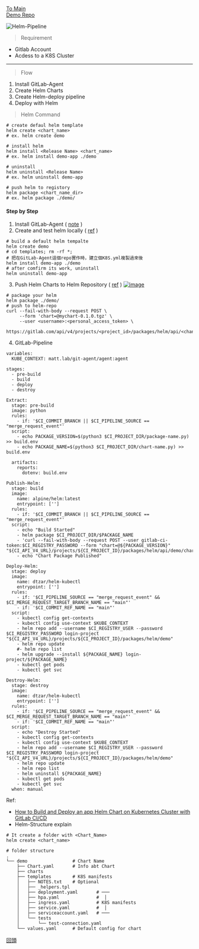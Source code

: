 [To Main](https://github.com/Sakuard/tech_logs/blob/main/README.md)<br/>[Demo Repo](https://gitlab.com/matt.lab/git-agent)

<span id="home"></span>

![Helm-Pipeline](https://hackmd.io/_uploads/rJ_w_f6rC.png)


>Requirement

- Gitlab Account
- Acdess to a K8S Cluster
---

> Flow

1. Install GitLab-Agent
2. Create Helm Charts
3. Create Helm-deploy pipeline
4. Deploy with Helm

> Helm Command
```bash=
# create defaul helm template
helm create <chart_name>
# ex. helm create demo

# install helm
helm install <Release Name> <chart_name>
# ex. helm install demo-app ./demo

# uninstall
helm uninstall <Release Name>
# ex. helm uninstall demo-app

# push helm to registory
helm package <chart_name_dir>
# ex. helm package ./demo/

```


#### Step by Step
1. Install GitLab-Agent ( [note](https://github.com/Sakuard/tech_logs/blob/main/Gitlab/GitLab-Agent.md) )
2. Create and test helm locally ( [ref](#helm-structure) )
```bash=
# build a default helm tempalte
helm create demo
# cd templates; rm -rf *;
# 把在GitLab-Agent這個repo實作時，建立個K8S.yml複製過來後
helm install demo-app ./demo
# after comfirm its work, uninstall
helm uninstall demo-app
```
3. Push Helm Charts to Helm Repository ( [ref](https://docs.gitlab.com/ee/user/packages/helm_repository/) )
[![image](https://hackmd.io/_uploads/HJOFkrFB0.png)](https://docs.gitlab.com/ee/user/packages/helm_repository/)
```bash=
# package your helm 
helm package ./demo/
# push to helm-repo
curl --fail-with-body --request POST \
     --form 'chart=@mychart-0.1.0.tgz' \
     --user <username>:<personal_access_token> \
     https://gitlab.com/api/v4/projects/<project_id>/packages/helm/api/<channel>/charts

```
<!-- [![Helm-repo](https://hackmd.io/_uploads/SJiapNKB0.png)](https://helm.sh/docs/helm/helm_package/#helm-package) -->
4. GitLab-Pipeline
```yaml=
variables:
  KUBE_CONTEXT: matt.lab/git-agent/agent:agent

stages:
  - pre-build
  - build
  - deploy
  - destroy

Extract:
  stage: pre-build
  image: python
  rules:
    - if: '$CI_COMMIT_BRANCH || $CI_PIPELINE_SOURCE == "merge_request_event"'
  script:
    - echo PACKAGE_VERSION=$(python3 $CI_PROJECT_DIR/package-name.py) >> build.env
    - echo PACKAGE_NAME=$(python3 $CI_PROJECT_DIR/chart-name.py) >> build.env

  artifacts:
    reports:
      dotenv: build.env

Publish-Helm:
  stage: build
  image:
    name: alpine/helm:latest
    entrypoint: ['']
  rules:
    - if: '$CI_COMMIT_BRANCH || $CI_PIPELINE_SOURCE == "merge_request_event"'
  script:
    - echo "Build Started"
    - helm package $CI_PROJECT_DIR/$PACKAGE_NAME
    - 'curl --fail-with-body --request POST --user gitlab-ci-token:$CI_REGISTRY_PASSWORD --form "chart=@${PACKAGE_VERSION}" "${CI_API_V4_URL}/projects/${CI_PROJECT_ID}/packages/helm/api/demo/charts"'
    - echo "Chart Package Published"
  
Deploy-Helm:
  stage: deploy
  image: 
    name: dtzar/helm-kubectl
    entrypoint: ['']
  rules:
    - if: '$CI_PIPELINE_SOURCE == "merge_request_event" && $CI_MERGE_REQUEST_TARGET_BRANCH_NAME == "main"'
    - if: '$CI_COMMIT_REF_NAME == "main"'
  script:
    - kubectl config get-contexts
    - kubectl config use-context $KUBE_CONTEXT
    - helm repo add --username $CI_REGISTRY_USER --password $CI_REGISTRY_PASSWORD login-project "${CI_API_V4_URL}/projects/${CI_PROJECT_ID}/packages/helm/demo"
    - helm repo update 
    #- helm repo list
    - helm upgrade --install ${PACKAGE_NAME} login-project/${PACKAGE_NAME}
    - kubectl get pods
    - kubectl get svc

Destroy-Helm:
  stage: destroy
  image: 
    name: dtzar/helm-kubectl
    entrypoint: ['']
  rules:
    - if: '$CI_PIPELINE_SOURCE == "merge_request_event" && $CI_MERGE_REQUEST_TARGET_BRANCH_NAME == "main"'
    - if: '$CI_COMMIT_REF_NAME == "main"'
  script:
    - echo "Destroy Started"
    - kubectl config get-contexts
    - kubectl config use-context $KUBE_CONTEXT
    - helm repo add --username $CI_REGISTRY_USER --password $CI_REGISTRY_PASSWORD login-project "${CI_API_V4_URL}/projects/${CI_PROJECT_ID}/packages/helm/demo"
    - helm repo update
    - helm repo list
    - helm uninstall ${PACKAGE_NAME}
    - kubectl get pods
    - kubectl get svc
  when: manual
```

Ref:
- [How to Build and Deploy an app Helm Chart on Kubernetes Cluster with GitLab CI/CD](https://www.youtube.com/watch?v=qSbE7NOXm8U)
- <span id="helm-structure">Helm-Structure explain</span>
```bash=
# It create a folder with <Chart_Name>
helm create <chart_name>

# folder structure
.
└── demo                 # Chart Name
    ├── Chart.yaml       # Info abt Chart
    ├── charts        
    ├── templates        # K8S manifests
    │   ├── NOTES.txt    # Optional
    │   ├── _helpers.tpl
    │   ├── deployment.yaml       # ───
    │   ├── hpa.yaml              #  │
    │   ├── ingress.yaml          # K8S manifests
    │   ├── service.yaml          #  │
    │   ├── serviceaccount.yaml   # ───
    │   └── tests
    │       └── test-connection.yaml
    └── values.yaml      # Default config for chart
```

[回頭](#home)